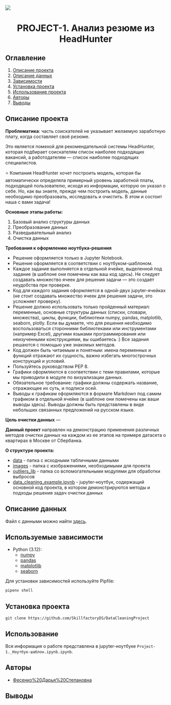 
![](./images/data_cleaning.png)
# <center> PROJECT-1. Анализ резюме из HeadHunter </center>
## Оглавление
1. [Описание проекта](#Описание-проекта)
2. [Описание данных](#Описание-данных)
3. [Зависимости](#Зависимости)
4. [Установка проекта](#Установка-проекта)
5. [Использование проекта](#Использование-проекта)
6. [Авторы](#Авторы)
7. [Выводы](Использование-проекта)

## Описание проекта

**Проблематика**: часть соискателей не указывает желаемую заработную плату, когда составляет своё резюме.

Это является помехой для рекомендательной системы HeadHunter, которая подбирает соискателям список наиболее подходящих вакансий, а работодателям — список наиболее подходящих специалистов.

⭐ Компания HeadHunter хочет построить модель, которая бы автоматически определяла примерный уровень заработной платы, подходящей пользователю, исходя из информации, которую он указал о себе. Но, как вы знаете, прежде чем построить модель, данные необходимо преобразовать, исследовать и очистить. В этом и состоит наша с вами задача!

**Основные этапы работы:**
1. Базовый анализ структуры данных
2. Преобразование данных
3. Разведывательный анализ
4. Очистка данных


**Требования к оформлению ноутбука-решения**


- Решение оформляется только в Jupyter Notebook.
- Решение оформляется в соответствии с ноутбуком-шаблоном.
- Каждое задание выполняется в отдельной ячейке, выделенной под задание (в шаблоне они помечены как ваш код здесь). Не следует создавать множество ячеек для решения задачи — это создаёт неудобства при проверке.
- Код для каждого задания оформляется в одной-двух jupyter-ячейках (не стоит создавать множество ячеек для решения задачи, это усложняет проверку).
- Решение должно использовать только пройденный материал: переменные, основные структуры данных (списки, словари, множества), циклы, функции, библиотеки numpy, pandas, matplotlib, seaborn, plotly. Если вы думаете, что для решения необходимо воспользоваться сторонними библиотеками или инструментами (например Excel), другими языками программирования или неизученными конструкциями, вы ошибаетесь :) Все задания решаются с помощью уже знакомых методов.
- Код должен быть читаемым и понятным: имена переменных и функций отражают их сущность, важно избегать многострочных конструкций и условий.
- Пользуйтесь руководством PEP 8.
- Графики оформляются в соответствии с теми правилами, которые мы приводили в модуле по визуализации данных.
- Обязательное требование: графики должны содержать название, отражающее их суть, и подписи осей.
- Выводы к графикам оформляются в формате Markdown под самим графиком в отдельной ячейке (в шаблоне они помечены как ваши выводы здесь). Выводы должны быть представлены в виде небольших связанных предложений на русском языке.


**Цель очистки данных** —  


**Данный проект** направлен на демонстрацию применения различных методов очистки данных на каждом из ее этапов на примере датасета о квартирах в Москве от Сбербанка.

**О структуре проекта:**
* [data](./data) - папка с исходными табличными данными
* [images](./images) - папка с изображениями, необходимыми для проекта
* [outliers_lib](./outliers_lib) - папка со вспомогательными модулями для обработки выбросов 
* [data_cleaning_example.ipynb](./data_cleaning_example.ipynb) - jupyter-ноутбук, содержащий основной код проекта, в котором демонстрируются методы и подходы решения задач очистки данных


## Описание данных


Файл с данными можно найти [здесь](https://drive.google.com/file/d/1Kb78mAWYKcYlellTGhIjPI-bCcKbGuTn/view?usp=sharing).

## Используемые зависимости
* Python (3.12):
    * [numpy](https://numpy.org)
    * [pandas](https://pandas.pydata.org)
    * [matplotlib](https://matplotlib.org)
    * [seaborn](https://seaborn.pydata.org)

Для установки зависимостей используйте Pipfile:
```py
pipenv shell
```

## Установка проекта

```
git clone https://github.com/SkillfactoryDS/DataCleaningProject
```

## Использование
Вся информация о работе представлена в jupyter-ноутбуке `Project-1._Ноутбук-шаблон.ipynb.ipynb`.

## Авторы

* [Фесенко%20Дарья%20Степановна](https://www.kaggle.com/dariafesenko)

## Выводы

